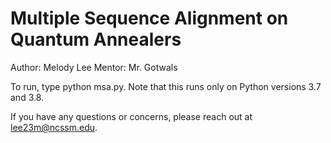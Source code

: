 # Multiple Sequence Alignment on Quantum Annealers

Author: Melody Lee
Mentor: Mr. Gotwals

To run, type python msa.py. Note that this runs only on Python versions 3.7 and 3.8.

If you have any questions or concerns, please reach out at lee23m@ncssm.edu.
